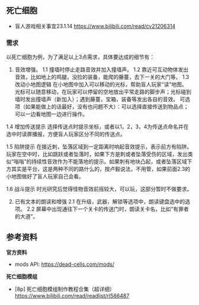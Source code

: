 

## 死亡细胞

- 盲人游戏相关事宜23.1.14 https://www.bilibili.com/read/cv21206314

### 需求

以死亡细胞为例，为了满足以上3点需求，具体要达成的细节有：

1. 音效增强。
1.1 撞墙时停止走路音效并加入撞墙声。
1.2 靠近可互动物体发出音效，比如地上的鸡腿，没捡的装备，能爬的藤蔓，去下一关的大门等。
1.3 改动小地图逻辑
在小地图中加入可以移动的光标，帮助盲人玩家“读”地图。
光标可以随意移动，在玩家可以停留的空地放出平常走路的脚步声；光标碰到墙时发出撞墙声（新加入）；遇到藤蔓，宝箱，装备等发出各自的音效。
可选项（如果能做上的话最好，没有也问题不大）：可以选择直接传送到物品点；可以一边看地图一边进行操作。

1.4 增加传送提示
选择传送点时提示坐标，或者以1，2，3，4为传送点命名并在选中时读屏播报，方便盲人玩家区分不同的传送点。

1.5 陷阱提示
在接近刺，坠落区域到一定距离时响起音效提示，表示前方有陷阱。玩家在空中时，比如跳跃或者坠落时，如果下方是刺或者坠落受伤的区域，发出类似“嗡嗡”的持续性音效作为不能落地的提示。如果刺有地块凸起，或者坠落区域下方其实是平台，这是两种不同的路什么的，按卢毅说法，不用管，如果前面2.3的小地图做好了盲人玩家自己会看。

1.6 战斗提示
时光研究后觉得怪物音效前摇较大，可以玩，这部分暂时不做要求。


2. 已有文本的朗读和增强
2.1 在升级，武器，解锁等选项中，朗读键盘选中的选项。
2.2 屏幕中出现通往下一个关卡的传送门时，朗读关卡名，比如“有罪者的大道”。


## 参考资料

**官方资料**
- mods API: https://dead-cells.com/mods/

**死亡细胞模组**
- [8p] 死亡细胞模组制作教程合集（超详细） https://www.bilibili.com/read/readlist/rl586487
